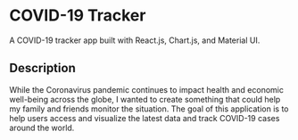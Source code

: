 # COVID-19 Tracker
A COVID-19 tracker app built with React.js, Chart.js, and Material UI. 

## Description
While the Coronavirus pandemic continues to impact health and economic well-being across the globe, I wanted to create something that could help my family and friends monitor the situation. The goal of this application is to help users access and visualize the latest data and track COVID-19 cases around the world. 
